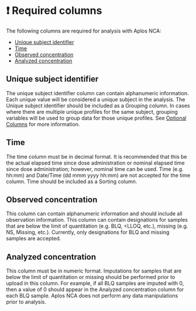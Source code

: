 # ❗️ Required columns
The following columns are required for analysis with Aplos NCA:

 -   [Unique subject identifier](#unique-subject-identifier)
 -   [Time](#time)
 -   [Observed concentration](#observed-concentration)
 -   [Analyzed concentration](#analyzed-concentration)

## Unique subject identifier
The unique subject identifier column can contain alphanumeric information. Each unique value will be considered a unique subject in the analysis. The Unique subject identifier should be included as a Grouping column. In cases where there are multiple unique profiles for the same subject, grouping variables will be used to group data for those unique profiles. See [Optional Columns](./data-column-opt.md) for more information.

## Time
The time column must be in decimal format. It is recommended that this be the actual elapsed time since dose administration or nominal elapsed time since dose administration; however, nominal time can be used. Time (e.g. hh:mm) and Date/Time (dd mmm yyyy hh:mm) are not accepted for the time column. Time should be included as a Sorting column. 

## Observed concentration
This column can contain alphanumeric information and should include all observation information. This column can contain designations for samples that are below the limit of quantitation (e.g. BLQ, \<LLOQ, etc.), missing (e.g. NS, Missing, etc.). Currently, only designations for BLQ and missing samples are accepted.

## Analyzed concentration
This column must be in numeric format. Imputations for samples that are below the limit of quantitation or missing should be performed prior to upload in this column. For example, if all BLQ samples are imputed with 0, then a value of 0 should appear in the Analyzed concentration column for each BLQ sample. Aplos NCA does not perform any data manipulations prior to analysis.
